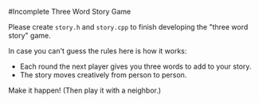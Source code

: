 #Incomplete Three Word Story Game

Please create `story.h` and `story.cpp` to finish developing the "three word story" game.

In case you can't guess the rules here is how it works:

 * Each round the next player gives you three words to add to your story.
 * The story moves creatively from person to person.

Make it happen!  (Then play it with a neighbor.)